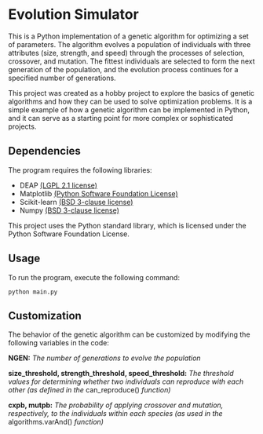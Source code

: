 # Evolution Simulator

This is a Python implementation of a genetic algorithm for optimizing a set of parameters. The algorithm evolves a population of individuals with three attributes (size, strength, and speed) through the processes of selection, crossover, and mutation. The fittest individuals are selected to form the next generation of the population, and the evolution process continues for a specified number of generations.

This project was created as a hobby project to explore the basics of genetic algorithms and how they can be used to solve optimization problems. It is a simple example of how a genetic algorithm can be implemented in Python, and it can serve as a starting point for more complex or sophisticated projects.

## Dependencies

The program requires the following libraries:

- DEAP [(LGPL 2.1 license)](https://github.com/thorbjoernheise/evolution-simulator/blob/main/LICENSES/deap.txt)
- Matplotlib [(Python Software Foundation License)](https://github.com/thorbjoernheise/evolution-simulator/blob/main/LICENSES/matplotlib.txt)
- Scikit-learn [(BSD 3-clause license)](https://github.com/thorbjoernheise/evolution-simulator/blob/main/LICENSES/scikit-learn.txt)
- Numpy [(BSD 3-clause license)](https://github.com/thorbjoernheise/evolution-simulator/blob/main/LICENSES/numpy.txt)

This project uses the Python standard library, which is licensed under the Python Software Foundation License.

## Usage

To run the program, execute the following command:

```
python main.py
```

## Customization

The behavior of the genetic algorithm can be customized by modifying the following variables in the code:

__NGEN:__ *The number of generations to evolve the population*
 
__size_threshold, strength_threshold, speed_threshold:__ *The threshold values for determining whether two individuals can reproduce with each other (as defined in the* can_reproduce() *function)* 
 
__cxpb, mutpb:__ *The probability of applying crossover and mutation, respectively, to the individuals within each species (as used in the* algorithms.varAnd() *function)*



